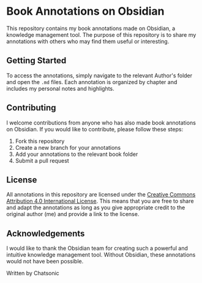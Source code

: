 # Book Annotations on Obsidian

This repository contains my book annotations made on Obsidian, a knowledge management tool. The purpose of this repository is to share my annotations with others who may find them useful or interesting.

## Getting Started

To access the annotations, simply navigate to the relevant Author's folder and open the `.md` files. Each annotation is organized by chapter and includes my personal notes and highlights.

## Contributing

I welcome contributions from anyone who has also made book annotations on Obsidian. If you would like to contribute, please follow these steps:

1. Fork this repository
2. Create a new branch for your annotations
3. Add your annotations to the relevant book folder
4. Submit a pull request

## License

All annotations in this repository are licensed under the [Creative Commons Attribution 4.0 International License](https://creativecommons.org/licenses/by/4.0/). This means that you are free to share and adapt the annotations as long as you give appropriate credit to the original author (me) and provide a link to the license.

## Acknowledgements

I would like to thank the Obsidian team for creating such a powerful and intuitive knowledge management tool. Without Obsidian, these annotations would not have been possible.

Written by Chatsonic
